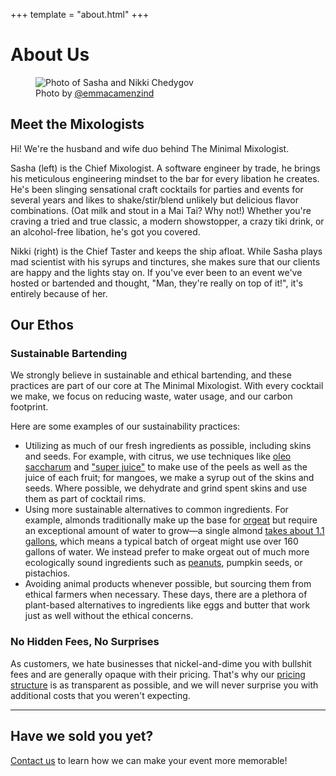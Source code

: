 +++
template = "about.html"
+++

# About Us

<figure>
    <img src="/us.jpg" alt="Photo of Sasha and Nikki Chedygov">
    <figcaption>Photo by <a href="https://www.instagram.com/emmacamenzind/">@emmacamenzind</a></figcaption>
</figure>

## Meet the Mixologists

Hi! We're the husband and wife duo behind The Minimal Mixologist.

Sasha (left) is the Chief Mixologist. A software engineer by trade, he brings his meticulous engineering mindset to the bar for every libation he creates. He's been slinging sensational craft cocktails for parties and events for several years and likes to shake/stir/blend unlikely but delicious flavor combinations. (Oat milk and stout in a Mai Tai? Why not!) Whether you're craving a tried and true classic, a modern showstopper, a crazy tiki drink, or an alcohol-free libation, he's got you covered.

Nikki (right) is the Chief Taster and keeps the ship afloat. While Sasha plays mad scientist with his syrups and tinctures, she makes sure that our clients are happy and the lights stay on. If you've ever been to an event we've hosted or bartended and thought, "Man, they're really on top of it!", it's entirely because of her.

## Our Ethos

### Sustainable Bartending

We strongly believe in sustainable and ethical bartending, and these practices are part of our core at The Minimal Mixologist. With every cocktail we make, we focus on reducing waste, water usage, and our carbon footprint.

Here are some examples of our sustainability practices:

* Utilizing as much of our fresh ingredients as possible, including skins and seeds. For example, with citrus, we use techniques like [oleo saccharum](https://www.seriouseats.com/cocktail-101-how-to-make-oleo-saccharum-lemon-oli-for-punch-wondrich) and ["super juice"](https://www.youtube.com/watch?v=2RA3AaCO7A8) to make use of the peels as well as the juice of each fruit; for mangoes, we make a syrup out of the skins and seeds. Where possible, we dehydrate and grind spent skins and use them as part of cocktail rims.
* Using more sustainable alternatives to common ingredients. For example, almonds traditionally make up the base for [orgeat](https://www.thespruceeats.com/what-is-orgeat-syrup-760284) but require an exceptional amount of water to grow—a single almond [takes about 1.1 gallons](https://www.motherjones.com/environment/2014/02/wheres-californias-water-going/), which means a typical batch of orgeat might use over 160 gallons of water. We instead prefer to make orgeat out of much more ecologically sound ingredients such as [peanuts](https://www.nationalpeanutboard.org/news/treading-lightly-water-footprint-peanuts.htm), pumpkin seeds, or pistachios.
* Avoiding animal products whenever possible, but sourcing them from ethical farmers when necessary. These days, there are a plethora of plant-based alternatives to ingredients like eggs and butter that work just as well without the ethical concerns.

### No Hidden Fees, No Surprises

As customers, we hate businesses that nickel-and-dime you with bullshit fees and are generally opaque with their pricing. That's why our [pricing structure](/pricing) is as transparent as possible, and we will never surprise you with additional costs that you weren't expecting.

---

## Have we sold you yet?

[Contact us](/contact) to learn how we can make your event more memorable!
